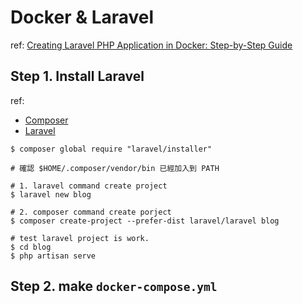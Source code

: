 # Docker & Laravel

ref: [Creating Laravel PHP Application in Docker: Step-by-Step Guide](https://www.codementor.io/patrickfohjnr/developing-laravel-applications-with-docker-4pwiwqmh4)

## Step 1. Install Laravel

ref:

* [Composer](https://getcomposer.org/)
* [Laravel](https://laravel.com/docs/5.4/installation)

```
$ composer global require "laravel/installer"

# 確認 $HOME/.composer/vendor/bin 已經加入到 PATH 

# 1. laravel command create project
$ laravel new blog

# 2. composer command create porject
$ composer create-project --prefer-dist laravel/laravel blog

# test laravel project is work.
$ cd blog
$ php artisan serve
```

## Step 2. make `docker-compose.yml`


